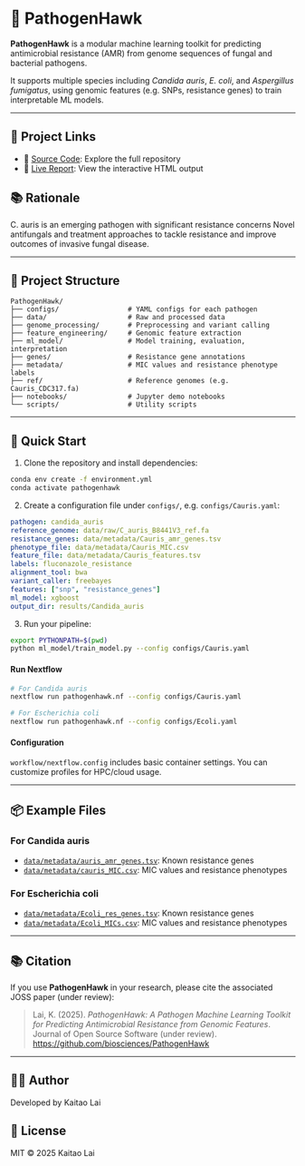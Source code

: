 # 🧠 PathogenHawk

**PathogenHawk** is a modular machine learning toolkit for predicting antimicrobial resistance (AMR) from genome sequences of fungal and bacterial pathogens.

It supports multiple species including *Candida auris*, *E. coli*, and *Aspergillus fumigatus*, using genomic features (e.g. SNPs, resistance genes) to train interpretable ML models.

---

## 📄 Project Links
- 📂 [Source Code](https://github.com/biosciences/PathogenHawk): Explore the full repository
- 🔗 [Live Report](https://biosciences.github.io/PathogenHawk/demo_cauris.html): View the interactive HTML output

## 📚 Rationale

C. auris is an emerging pathogen with significant resistance concerns Novel antifungals and treatment approaches to tackle resistance and improve outcomes of invasive fungal disease.

---

## 📁 Project Structure

```
PathogenHawk/
├── configs/                 # YAML configs for each pathogen
├── data/                    # Raw and processed data
├── genome_processing/       # Preprocessing and variant calling
├── feature_engineering/     # Genomic feature extraction
├── ml_model/                # Model training, evaluation, interpretation
├── genes/                   # Resistance gene annotations
├── metadata/                # MIC values and resistance phenotype labels
├── ref/                     # Reference genomes (e.g. Cauris_CDC317.fa)
├── notebooks/               # Jupyter demo notebooks
└── scripts/                 # Utility scripts
```

---

## 🚀 Quick Start

1. Clone the repository and install dependencies:

```bash
conda env create -f environment.yml
conda activate pathogenhawk
```

2. Create a configuration file under `configs/`, e.g. `configs/Cauris.yaml`:
```yaml
pathogen: candida_auris
reference_genome: data/raw/C_auris_B8441V3_ref.fa
resistance_genes: data/metadata/Cauris_amr_genes.tsv
phenotype_file: data/metadata/Cauris_MIC.csv
feature_file: data/metadata/Cauris_features.tsv
labels: fluconazole_resistance
alignment_tool: bwa
variant_caller: freebayes
features: ["snp", "resistance_genes"]
ml_model: xgboost
output_dir: results/Candida_auris
```

3. Run your pipeline:
```bash
export PYTHONPATH=$(pwd)
python ml_model/train_model.py --config configs/Cauris.yaml
```

#### Run Nextflow

```bash
# For Candida auris
nextflow run pathogenhawk.nf --config configs/Cauris.yaml

# For Escherichia coli
nextflow run pathogenhawk.nf --config configs/Ecoli.yaml
```

#### Configuration
`workflow/nextflow.config` includes basic container settings. You can customize profiles for HPC/cloud usage.

---

## 📦 Example Files

### For Candida auris

- [`data/metadata/auris_amr_genes.tsv`](data/metadata/Cauris_amr_genes.tsv): Known resistance genes
- [`data/metadata/cauris_MIC.csv`](data/metadata/Cauris_MIC.csv): MIC values and resistance phenotypes

### For Escherichia coli

- [`data/metadata/Ecoli_res_genes.tsv`](data/metadata/Ecoli_res_genes.tsv): Known resistance genes
- [`data/metadata/Ecoli_MICs.csv`](data/metadata/Ecoli_MICs.csv): MIC values and resistance phenotypes

---

## 📚 Citation

If you use **PathogenHawk** in your research, please cite the associated JOSS paper (under review):

> Lai, K. (2025). *PathogenHawk: A Pathogen Machine Learning Toolkit for Predicting Antimicrobial Resistance from Genomic Features*. Journal of Open Source Software (under review). https://github.com/biosciences/PathogenHawk


---

## 👩‍💻 Author

Developed by Kaitao Lai

## 🪪 License

MIT © 2025 Kaitao Lai
